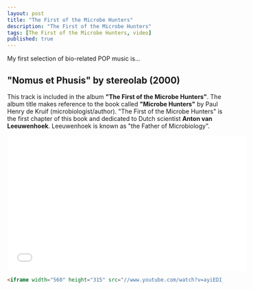 ```yaml
---
layout: post
title: "The First of the Microbe Hunters"
description: "The First of the Microbe Hunters"
tags: [The First of the Microbe Hunters, video]
published: true
---
```

My first selection of bio-related POP music is...

## "Nomus et Phusis" by stereolab (2000)

This track is included in the album **"The First of the Microbe Hunters"**. The album title makes reference to the book called **"Microbe Hunters"** by Paul Henry de Kruif (microbiologist/author). "The First of the Microbe Hunters" is the first chapter of this book and dedicated to Dutch scientist **Anton van Leeuwenhoek**. Leeuwenhoek is known as "the Father of Microbiology". 

<iframe width="560" height="315" src="//www.youtube.com/watch?v=ayiEDI_RKR4" frameborder="0"></iframe>

```html
<iframe width="560" height="315" src="//www.youtube.com/watch?v=ayiEDI_RKR4" frameborder="0"></iframe>
```